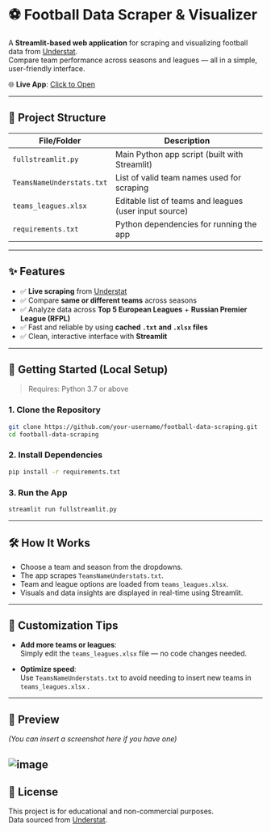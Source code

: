 # ⚽ Football Data Scraper & Visualizer

A **Streamlit-based web application** for scraping and visualizing football data from [Understat](https://understat.com).  
Compare team performance across seasons and leagues — all in a simple, user-friendly interface.

🌐 **Live App**: [Click to Open](https://footballdatascrapingunderstat.streamlit.app/)

---

## 📂 Project Structure

| File/Folder               | Description                                                                |
|---------------------------|----------------------------------------------------------------------------|
| `fullstreamlit.py`        | Main Python app script (built with Streamlit)                              |
| `TeamsNameUnderstats.txt` | List of valid team names used for scraping                                 |
| `teams_leagues.xlsx`      | Editable list of teams and leagues (user input source)                     |
| `requirements.txt`        | Python dependencies for running the app                                    |

---

## ✨ Features

- ✅ **Live scraping** from [Understat](https://understat.com)
- ✅ Compare **same or different teams** across seasons
- ✅ Analyze data across **Top 5 European Leagues** + **Russian Premier League (RFPL)**
- ✅ Fast and reliable by using **cached `.txt` and `.xlsx` files**
- ✅ Clean, interactive interface with **Streamlit**

---

## 🚀 Getting Started (Local Setup)

> Requires: Python 3.7 or above

### 1. Clone the Repository

```bash
git clone https://github.com/your-username/football-data-scraping.git
cd football-data-scraping
```

### 2. Install Dependencies

```bash
pip install -r requirements.txt
```

### 3. Run the App

```bash
streamlit run fullstreamlit.py
```

---

## 🛠️ How It Works

- Choose a team and season from the dropdowns.
- The app scrapes `TeamsNameUnderstats.txt`.
- Team and league options are loaded from `teams_leagues.xlsx`.
- Visuals and data insights are displayed in real-time using Streamlit.

---

## 📝 Customization Tips

- **Add more teams or leagues**:  
  Simply edit the `teams_leagues.xlsx` file — no code changes needed.

- **Optimize speed**:  
  Use `TeamsNameUnderstats.txt` to avoid needing to insert new teams in `teams_leagues.xlsx` .

---

## 📸 Preview

*(You can insert a screenshot here if you have one)*  
<!-- ![App Preview](https://footballdatascrapingunderstat.streamlit.app/_static/screenshot.png) -->
![image](https://github.com/user-attachments/assets/1b4442c1-1c9f-4191-8789-96fec1fa2aba)
---

## 📄 License

This project is for educational and non-commercial purposes.  
Data sourced from [Understat](https://understat.com).
